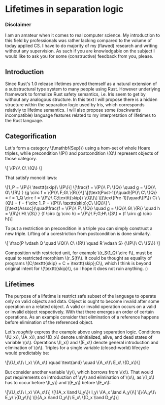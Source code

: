 # Lifetimes in separation logic

### Disclaimer

I am an amateur when it comes to real computer science.
My introduction to this field by professionals was rather lacking compared to the volume of today applied CS.
I have to do majority of my (flawed) research and writing without any supervision.
As such if you are knowledgable on the subject I would like to ask you for some (constructive) feedback from you, please.

## Introduction

Since Rust's 1.0 release lifetimes proved themself as a natural extension of a substructural type system to many people using Rust.
However underlying framework to formalize Rust safety semantics, i.e. Iris seem to get by without any analogous structure.
In this text I will propose there is a hidden structure within the separation logic used by Iris, which corresponds relativly to lifetime semantics.
I will also propose some (backwards incompatible) language features related to my interpretation of lifetimes to the Rust language.

## Categorification

Let's form a category \\(\mathbf{Sep}\\) using a hom-set of whole Hoare triples,
while precondition \\(P\\) and postcondition \\(Q\\) represent objects of those category.

\\[
\\{P\\}\\ C\\ \\{Q\\}
\\]

That satisfy monoid laws:

\\[1_P = \\{P\\}\\ \texttt{skip}\\ \\{P\\}\\]
\\[\frac{f = \\{P\\}\\ F\\ \\{Q\\} \quad g = \\{Q\\}\\ G\\ \\{R\\} }
{g \circ f = \\{P\\}\\ F;G\\ \\{R\\}}\\]
\\[(\text{Post-1})\quad\\{P\\}\\ C\\ \\{Q\\} = f = 1_Q \circ f = \\{P\\}\\ C;\texttt{skip}\\ \\{Q\\}\\]
\\[(\text{Pre-1})\quad\\{P\\}\\ C\\ \\{Q\\} = f = f \circ 1_P = \\{P\\}\\ \texttt{skip};C\\ \\{Q\\}\\]
\\[(\text{Assoc})\quad\frac{f = \\{P\\}\\ F\\ \\{Q\\} \quad g = \\{Q\\}\\ G\\ \\{R\\} \quad h = \\{R\\}\\ H\\ \\{S\\} }
{f \circ (g \circ h) = \\{P\\}\\ F;G;H\\ \\{S\\} = (f \circ g) \circ h}\\]

To put a restriction on precondition in a triple you can simply construct a new triple.
Lifting of a corestriction from postcondition is done similarly.

\\[
\frac{P \vdash Q \quad \\{Q\\}\\ C\\ \\{R\\} \quad R \vdash S}
{\\{P\\}\\ C\\ \\{S\\}}
\\]

Composition with restricted unit, for example \\(r_S(1_Q) \circ f\\), must be equal to restricted morphism \\(r_S(f)\\).
It could be thought as equality of programs \\(C;\texttt{skip} = C = \texttt{skip};C\\), which I think is beyond original intent for \\(\texttt{skip}\\), so I hope it does not ruin anything. :)

## Lifetimes

The purpose of a lifetime is restrict safe subset of the language to operate only on valid objects and data.
Object is ought to become invalid after some operation on a related object.
A valid or invalid operation occurs on a valid or invalid object respectively.
With that there emerges an order of certain operations.
As an example consider that elimination of a reference happens before elimination of the referenced object.

Let's *roughtly* express the example above using separation logic.
Conditions \\(U_x\\), \\(A_x\\), and \\(D_x\\) denote uninitialized, alive, and dead states of variable \\(x\\).
Operations \\(I_x\\) and \\(E_x\\) denote general introduction and elimination of \\(x\\).
Triples for a single variable (closed-world) lifecycle would predictably be:

\\[\\{U_x\\}\\ I_x\\ \\{A_x\\}
\quad \text{and} \quad
\\{A_x\\}\\ E_x\\ \\{D_x\\}\\]

But consider another variable \\(y\\), which borrows from \\(x\\).
That would put requirements on introduction of \\(y\\) and elimination of \\(x\\),
as \\(I_x\\) has to occur before \\(I_y\\) and \\(E_y\\) before \\(E_x\\):

\\[\\{U_x\\}\\ I_x\\ \\{A_x\\}\\]
\\[\\{A_x \land U_y\\}\\ I_y\\ \\{A_x \land A_y\\}\\]
\\[\\{A_y\\}\\ E_y\\ \\{D_y\\}\\]
\\[\\{A_x \land D_y\\}\\ E_x\\ \\{D_x \land D_y\\}\\]

<!-- TODO: composed-of relation of morphisms/operations -->
